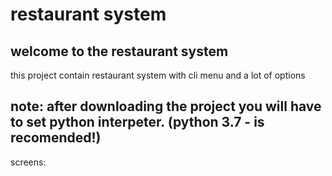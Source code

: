 # restaurant system

## welcome to the restaurant system

this project contain restaurant system with cli menu and a lot of options



## note: after downloading the project you will have to set python interpeter. (python 3.7 - is recomended!)

screens:


